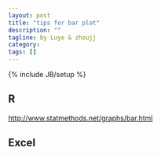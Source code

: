 ```yaml
---
layout: post
title: "tips for bar plot"
description: ""
tagline: by Luye & zhoujj
category: 
tags: []
---
```

{% include JB/setup %}

<add homepage preview here>

<!--more-->

## R

http://www.statmethods.net/graphs/bar.html


## Excel



